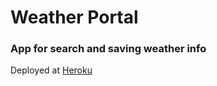 # Weather Portal

### App for search and saving weather info

Deployed at [Heroku](https://pure-woodland-74559.herokuapp.com/)